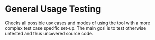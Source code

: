 # General Usage Testing

Checks all possible use cases and modes of using the tool with a more
complex test case specific set-up.  The main goal is to test otherwise
untested and thus uncovered source code.
